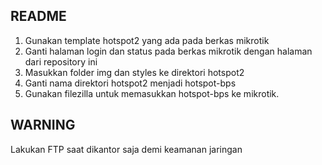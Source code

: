 ## README
1. Gunakan template hotspot2 yang ada pada berkas mikrotik
2. Ganti halaman login dan status pada berkas mikrotik dengan halaman dari repository ini
3. Masukkan folder img dan styles ke direktori hotspot2
4. Ganti nama direktori hotspot2 menjadi hotspot-bps
5. Gunakan filezilla untuk memasukkan hotspot-bps ke mikrotik.

## WARNING
Lakukan FTP saat dikantor saja demi keamanan jaringan
